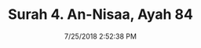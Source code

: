 ---
title       : "Surah 4. An-Nisaa, Ayah 84"
date        : 7/25/2018 2:52:38 PM
draft       : false
type        : "quran"
layout      : "compare"
BookCode    : "CMP"
SurahNumber : "4"
AyahNumber  : "84"
TotalAyah   : "176"
---